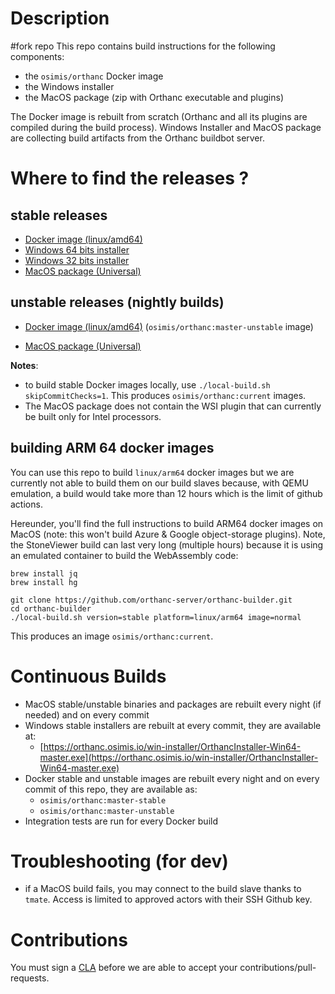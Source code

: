 # Description
#fork repo
This repo contains build instructions for the following components:

- the `osimis/orthanc` Docker image
- the Windows installer
- the MacOS package (zip with Orthanc executable and plugins)

The Docker image is rebuilt from scratch (Orthanc and all its plugins are compiled during the build process).
Windows Installer and MacOS package are collecting build artifacts from the Orthanc buildbot server.

# Where to find the releases ?

## stable releases

- [Docker image (linux/amd64)](https://hub.docker.com/r/osimis/orthanc)
- [Windows 64 bits installer](https://orthanc.uclouvain.be/downloads/windows-64/installers/index.html)
- [Windows 32 bits installer](https://orthanc.uclouvain.be/downloads/windows-32/installers/index.html)
- [MacOS package (Universal)](https://orthanc.uclouvain.be/downloads/macos/packages/universal/index.html)

## unstable releases (nightly builds)

- [Docker image (linux/amd64)](https://hub.docker.com/r/osimis/orthanc) (`osimis/orthanc:master-unstable` image)
<!-- - [Windows 64 bits installer](https://orthanc.osimis.io/win-installer/OrthancInstaller-Win64-master.exe) these are actually 'stable'!-->
<!-- - [Windows 32 bits installer](https://orthanc.osimis.io/win-installer/OrthancInstaller-Win32-master.exe) these are actually 'stable'!-->
- [MacOS package (Universal)](https://orthanc.osimis.io/osx/releases/Orthanc-OSX-master-unstable.zip)


**Notes**: 

- to build stable Docker images locally, use `./local-build.sh skipCommitChecks=1`.  This produces `osimis/orthanc:current` images.
- The MacOS package does not contain the WSI plugin that can currently be built only for Intel processors.

## building ARM 64 docker images

You can use this repo to build `linux/arm64` docker images but we are currently not able to build them on our build slaves because, with QEMU emulation, a build would take more than 12 hours which is the limit of github actions.

Hereunder, you'll find the full instructions to build ARM64 docker images on MacOS (note: this won't build Azure & Google object-storage plugins).  Note, the StoneViewer build can last very long (multiple hours) because it is using an emulated container to build the WebAssembly code:
```
brew install jq
brew install hg

git clone https://github.com/orthanc-server/orthanc-builder.git
cd orthanc-builder
./local-build.sh version=stable platform=linux/arm64 image=normal
```

This produces an image `osimis/orthanc:current`.


# Continuous Builds

- MacOS stable/unstable binaries and packages are rebuilt every night (if needed) and on every commit
- Windows stable installers are rebuilt at every commit, they are available at:
  - [https://orthanc.osimis.io/win-installer/OrthancInstaller-Win64-master.exe](https://orthanc.osimis.io/win-installer/OrthancInstaller-Win64-master.exe)
- Docker stable and unstable images are rebuilt every night and on every commit of this repo, they are available as:
  - `osimis/orthanc:master-stable`
  - `osimis/orthanc:master-unstable`
- Integration tests are run for every Docker build

# Troubleshooting (for dev)

- if a MacOS build fails, you may connect to the build slave thanks to `tmate`.  Access is limited to approved actors with their SSH Github key.

# Contributions

You must sign a [CLA](https://en.wikipedia.org/wiki/Contributor_License_Agreement) before we are able to accept your contributions/pull-requests.  

